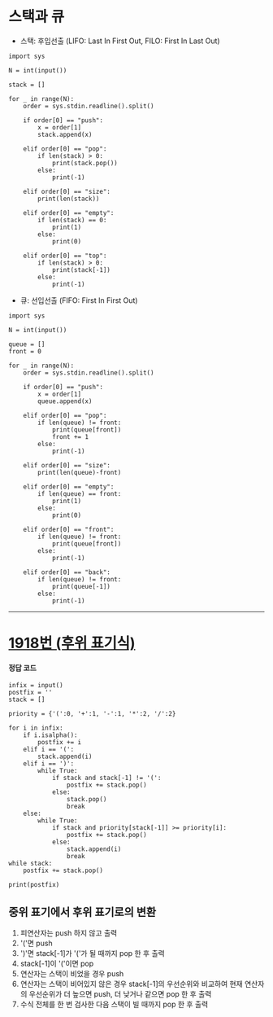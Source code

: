 # 스택과 큐

* 스택: 후입선출 (LIFO: Last In First Out, FILO: First In Last Out)
```
import sys

N = int(input())

stack = []

for _ in range(N):
    order = sys.stdin.readline().split()

    if order[0] == "push":
        x = order[1]
        stack.append(x)

    elif order[0] == "pop":
        if len(stack) > 0:
            print(stack.pop())
        else:
            print(-1)

    elif order[0] == "size":
        print(len(stack))

    elif order[0] == "empty":
        if len(stack) == 0:
            print(1)
        else:
            print(0)

    elif order[0] == "top":
        if len(stack) > 0:
            print(stack[-1])
        else:
            print(-1)
```

* 큐: 선입선출 (FIFO: First In First Out)
```
import sys

N = int(input())

queue = []
front = 0

for _ in range(N):
    order = sys.stdin.readline().split()

    if order[0] == "push":
        x = order[1]
        queue.append(x)

    elif order[0] == "pop":
        if len(queue) != front:
            print(queue[front])
            front += 1
        else:
            print(-1)

    elif order[0] == "size":
        print(len(queue)-front)

    elif order[0] == "empty":
        if len(queue) == front:
            print(1)
        else:
            print(0)

    elif order[0] == "front":
        if len(queue) != front:
            print(queue[front])
        else:
            print(-1)

    elif order[0] == "back":
        if len(queue) != front:
            print(queue[-1])
        else:
            print(-1)
```


---


# [1918번 (후위 표기식)](https://www.acmicpc.net/problem/1918)

#### 정답 코드
```
infix = input()
postfix = ''
stack = []

priority = {'(':0, '+':1, '-':1, '*':2, '/':2}

for i in infix:
    if i.isalpha():
        postfix += i
    elif i == '(':
        stack.append(i)
    elif i == ')':
        while True:
            if stack and stack[-1] != '(':
                postfix += stack.pop()
            else:
                stack.pop()
                break
    else:
        while True:
            if stack and priority[stack[-1]] >= priority[i]:
                postfix += stack.pop()
            else:
                stack.append(i)
                break
while stack:
    postfix += stack.pop()

print(postfix)
```
## 중위 표기에서 후위 표기로의 변환
1. 피연산자는 push 하지 않고 출력
2. '('면 push
3. ')'면 stack[-1]가 '('가 될 때까지 pop 한 후 출력
4. stack[-1]이 '('이면 pop
5. 연산자는 스택이 비었을 경우 push
6. 연산자는 스택이 비어있지 않은 경우 stack[-1]의 우선순위와 비교하여 현재 연산자의 우선순위가 더 높으면 push, 더 낮거나 같으면 pop 한 후 출력
7. 수식 전체를 한 번 검사한 다음 스택이 빌 때까지 pop 한 후 출력
